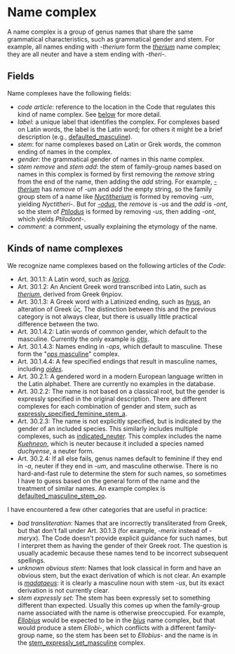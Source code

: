 # Name complex

A name complex is a group of genus names that share the same grammatical
characteristics, such as grammatical gender and stem. For example, all names ending with
_-therium_ form the [_therium_](/nc/therium) name complex; they are all neuter and have
a stem ending with _-theri-_.

## Fields

Name complexes have the following fields:

- _code article_: reference to the location in the Code that regulates this kind of name
  complex. See [below](#kinds-of-name-complexes) for more detail.
- _label_: a unique label that identifies the complex. For complexes based on Latin
  words, the label is the Latin word; for others it might be a brief description (e.g.,
  [defaulted_masculine](/nc/61)).
- _stem_: for name complexes based on Latin or Grek words, the common ending of names in
  the complex.
- _gender_: the grammatical gender of names in this name complex.
- _stem remove_ and _stem add_: the stem of family-group names based on names in this
  complex is formed by first removing the _remove_ string from the end of the name, then
  adding the _add_ string. For example, [_-therium_](/nc/therium) has _remove_ of _-um_
  and _add_ the empty string, so the family group stem of a name like
  [_Nyctitherium_](/n/Nyctitherium) is formed by removing _-um_, yielding _Nyctitheri-_.
  But for [_-odus_](/nc/odus), the _remove_ is _-us_ and the _add_ is _-ont_, so the
  stem of [_Ptilodus_](/n/Ptilodus) is formed by removing -_us_, then adding _-ont_,
  which yields _Ptilodont-_.
- _comment_: a comment, usually explaining the etymology of the name.

## Kinds of name complexes

We recognize name complexes based on the following articles of the _Code_:

- Art. 30.1.1: A Latin word, such as [_lorica_](/nc/lorica).
- Art. 30.1.2: An Ancient Greek word transcribed into Latin, such as
  [_therium_](/nc/therium), derived from Greek θηρίον.
- Art. 30.1.3: A Greek word with a Latinized ending, such as [_hyus_](/nc/hyus), an
  alteration of Greek ὗς. The distinction between this and the previous category is not
  always clear, but there is usually little practical difference between the two.
- Art. 30.1.4.2: Latin words of common gender, which default to the masculine. Currently
  the only example is [_otis_](/nc/otis).
- Art. 30.1.4.3: Names ending in _-ops_, which default to masculine. These form the
  "[_ops_ masculine](/nc/95)" complex.
- Art. 30.1.4.4: A few specified endings that result in masculine names, including
  [_oides_](/nc/oides).
- Art. 30.2.1: A gendered word in a modern European language written in the Latin
  alphabet. There are currently no examples in the database.
- Art. 30.2.2: The name is not based on a classical root, but the gender is expressly
  specified in the original description. There are different complexes for each
  combination of gender and stem, such as
  [expressly_specified_feminine_stem_a](/nc/351).
- Art. 30.2.3: The name is not explicitly specified, but is indicated by the gender of
  an included species. This similarly includes multiple complexes, such as
  [indicated_neuter](/nc/602). This complex includes the name [_Kuehneon_](/n/1699),
  which is neuter because it included a species named _duchyense_, a neuter form.
- Art. 30.2.4: If all else fails, genus names default to feminine if they end in _-a_,
  neuter if they end in _-um_, and masculine otherwise. There is no hard-and-fast rule
  to determine the stem for such names, so sometimes I have to guess based on the
  general form of the name and the treatment of similar names. An example complex is
  [defaulted_masculine_stem_oo](/nc/919).

I have encountered a few other categories that are useful in practice:

- _bad transliteration_: Names that are incorrectly transliterated from Greek, but that
  don't fall under Art. 30.1.3 (for example, _-merix_ instead of _-meryx_). The Code
  doesn't provide explicit guidance for such names, but I interpret them as having the
  gender of their Greek root. The question is usually academic because these names tend
  to be incorrect subsequent spellings.
- _unknown obvious stem_: Names that look classical in form and have an obvious stem,
  but the exact derivation of which is not clear. An example is
  [_madataeus_](/nc/madataeus): it is clearly a masculine noun with stem _-us_, but its
  exact derivation is not currently clear.
- _stem expressly set_: The stem has been expressly set to something different than
  expected. Usually this comes up when the family-group name associated with the name is
  otherwise preoccupied. For example, [_Ellobius_](/n/Ellobius) would be expected to be
  in the [_bius_](/nc/bius) name complex, but that would produce a stem _Ellobi-_, which
  conflicts with a different family-group name, so the stem has been set to _Ellobius-_
  and the name is in the [stem_expressly_set_masculine](/nc/937) complex.
